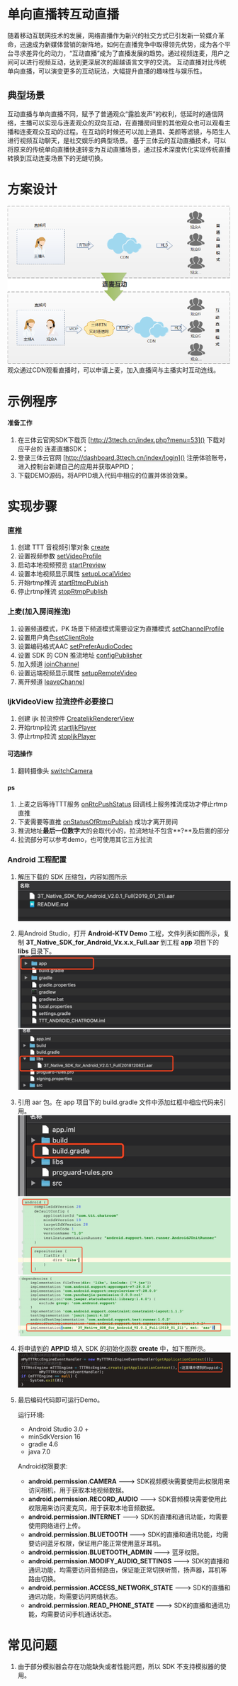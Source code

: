 # 单向直播转互动直播
随着移动互联网技术的发展，网络直播作为新兴的社交方式已引发新一轮媒介革命，迅速成为新媒体营销的新阵地，如何在直播竞争中取得领先优势，成为各个平台寻求差异化的动力，“互动直播”成为了直播发展的趋势。通过视频连麦，用户之间可以进行视频互动，达到更深层次的超越语言文字的交流。
互动直播对比传统单向直播，可以演变更多的互动玩法，大幅提升直播的趣味性与娱乐性。

## 典型场景
互动直播与单向直播不同，赋予了普通观众“露脸发声”的权利，低延时的通信网络，主播可以实现与连麦观众的双向互动，在直播房间里的其他观众也可以观看主播和连麦观众互动的过程。在互动的时候还可以加上道具、美颜等滤镜，与陌生人进行视频互动聊天，是社交娱乐的典型场景。
基于三体云的互动直播技术，可以将原来的传统单向直播快速转变为互动直播场景，通过技术深度优化实现传统直播转换到互动连麦场景下的无缝切换。

# 方案设计
<img src='InteractLive.png'/>
观众通过CDN观看直播时，可以申请上麦，加入直播间与主播实时互动连线。

# 示例程序

#### 准备工作
1. 在三体云官网SDK下载页 [http://3ttech.cn/index.php?menu=53]() 下载对应平台的 连麦直播SDK；
2. 登录三体云官网 [http://dashboard.3ttech.cn/index/login]() 注册体验账号，进入控制台新建自己的应用并获取APPID；
3. 下载DEMO源码，将APPID填入代码中相应的位置并体验效果。

# 实现步骤

### 直推

1. 创建 TTT 音视频引擎对象 [create](http://www.3ttech.cn/index.php?menu=72&type=Android#create)
2. 设置视频参数 [setVideoProfile](http://www.3ttech.cn/index.php?menu=72&type=Android#setVideoProfile)
3. 启动本地视频预览 [startPreview](http://www.3ttech.cn/index.php?menu=72&type=Android#startPreview)
4. 设置本地视频显示属性 [setupLocalVideo](http://www.3ttech.cn/index.php?menu=72&type=Android#setupLocalVideo)
5. 开始rtmp推流 [startRtmpPublish](http://www.3ttech.cn/index.php?menu=72&type=Android#startRtmpPublish)
6. 停止rtmp推流 [stopRtmpPublish](http://www.3ttech.cn/index.php?menu=72&type=Android#stopRtmpPublish)

### 上麦(加入房间推流)
1. 设置频道模式，PK 场景下频道模式需要设定为直播模式 [setChannelProfile](http://www.3ttech.cn/index.php?menu=72&type=Android#setChannelProfile)
2. 设置用户角色[setClientRole](http://www.3ttech.cn/index.php?menu=72&type=Android#setClientRole)
3. 设置编码格式AAC [setPreferAudioCodec](http://www.3ttech.cn/index.php?menu=72&type=Android#setPreferAudioCodec) 
4. 设置 SDK 的 CDN 推流地址 [configPublisher](http://www.3ttech.cn/index.php?menu=72&type=Android#configPublisher)
5. 加入频道 [joinChannel](http://www.3ttech.cn/index.php?menu=72&type=Android#joinChannel)
6. 设置远端视频显示属性 [setupRemoteVideo](http://www.3ttech.cn/index.php?menu=72&type=Android#setupRemoteVideo)
7. 离开频道 [leaveChannel](http://www.3ttech.cn/index.php?menu=72&type=Android#leaveChannel)

### IjkVideoView 拉流控件必要接口
1. 创建 ijk 拉流控件 [CreateIjkRendererView](http://www.3ttech.cn/index.php?menu=72&type=Android#CreateIjkRendererView)
2. 开始rtmp拉流 [startIjkPlayer](http://www.3ttech.cn/index.php?menu=72&type=Android#startIjkPlayer)
3. 停止rtmp拉流 [stopIjkPlayer](http://www.3ttech.cn/index.php?menu=72&type=Android#stopIjkPlayer)

#### 可选操作
1. 翻转摄像头 [switchCamera](http://www.3ttech.cn/index.php?menu=72&type=Android#switchCamera) 

#### ps

1. 上麦之后等待TTT服务 [onRtcPushStatus](http://www.3ttech.cn/index.php?menu=72&type=Android#onRtcPushStatus)  回调线上服务推流成功才停止rtmp直推
2. 下麦需要等直推 [onStatusOfRtmpPublish](http://www.3ttech.cn/index.php?menu=72&type=Android#onStatusOfRtmpPublish) 成功才离开房间
3. 推流地址**最后一位数字**大的会取代小的，拉流地址不包含**?**及后面的部分
4. 拉流部分可以参考demo，也可使用其它三方拉流

### Android 工程配置

1. 解压下载的 SDK 压缩包，内容如图所示
![](Android_1.png)
2. 用Android Studio，打开 **Android-KTV Demo** 工程，文件列表如图所示，复制 **3T\_Native\_SDK\_for\_Android\_Vx.x.x\_Full.aar** 到工程 **app** 项目下的 **libs** 目录下。
![](Android_2.jpg) 
![](Android_3.jpg) 
3. 引用 aar 包。在 app 项目下的 build.gradle 文件中添加红框中相应代码来引用。
![](Android_5.jpg) 
![](Android_6.jpg) 
![](Android_7.jpg) 

4. 将申请到的 **APPID** 填入 SDK 的初始化函数 **create** 中，如下图所示。
![](Android_8.jpg)
5. 最后编码代码即可运行Demo。

	运行环境:
    * Android Studio 3.0 +
    * minSdkVersion 16
    * gradle 4.6
    * java 7.0

	Android权限要求:
	
	  * **android.permission.CAMERA** ---> SDK视频模块需要使用此权限用来访问相机，用于获取本地视频数据。
     * **android.permission.RECORD_AUDIO** ---> SDK音频模块需要使用此权限用来访问麦克风，用于获取本地音频数据。
     * **android.permission.INTERNET** ---> SDK的直播和通讯功能，均需要使用网络进行上传。
     * **android.permission.BLUETOOTH** ---> SDK的直播和通讯功能，均需要访问蓝牙权限，保证用户能正常使用蓝牙耳机。
     * **android.permission.BLUETOOTH_ADMIN** ---> 蓝牙权限。
     * **android.permission.MODIFY\_AUDIO\_SETTINGS** ---> SDK的直播和通讯功能，均需要访问音频路由，保证能正常切换听筒，扬声器，耳机等路由切换。
     * **android.permission.ACCESS\_NETWORK\_STATE** ---> SDK的直播和通讯功能，均需要访问网络状态。
     * **android.permission.READ\_PHONE\_STATE** ---> SDK的直播和通讯功能，均需要访问手机通话状态。

# 常见问题
1. 由于部分模拟器会存在功能缺失或者性能问题，所以 SDK 不支持模拟器的使用。

